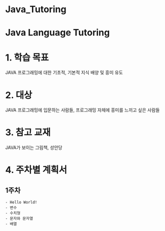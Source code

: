 # Java_Tutoring
 Java Language Tutoring
=======================
# 1. 학습 목표
 JAVA 프로그래밍에 대한 기초적, 기본적 지식 배양 및 흥미 유도
# 2. 대상
  JAVA 프로그래밍에 입문하는 사람들, 프로그래밍 자체에 흥미를 느끼고 싶은 사람들
# 3. 참고 교재
  JAVA가 보이는 그림책, 성안당
# 4. 주차별 계획서
## 1주차 
    - Hello World!
    - 변수
    - 수치형
    - 문자와 문자열
    - 배열

